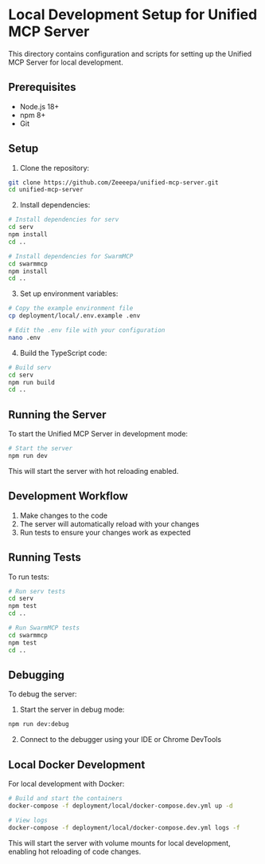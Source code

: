 # Local Development Setup for Unified MCP Server

This directory contains configuration and scripts for setting up the Unified MCP Server for local development.

## Prerequisites

- Node.js 18+
- npm 8+
- Git

## Setup

1. Clone the repository:

```bash
git clone https://github.com/Zeeeepa/unified-mcp-server.git
cd unified-mcp-server
```

2. Install dependencies:

```bash
# Install dependencies for serv
cd serv
npm install
cd ..

# Install dependencies for SwarmMCP
cd swarmmcp
npm install
cd ..
```

3. Set up environment variables:

```bash
# Copy the example environment file
cp deployment/local/.env.example .env

# Edit the .env file with your configuration
nano .env
```

4. Build the TypeScript code:

```bash
# Build serv
cd serv
npm run build
cd ..
```

## Running the Server

To start the Unified MCP Server in development mode:

```bash
# Start the server
npm run dev
```

This will start the server with hot reloading enabled.

## Development Workflow

1. Make changes to the code
2. The server will automatically reload with your changes
3. Run tests to ensure your changes work as expected

## Running Tests

To run tests:

```bash
# Run serv tests
cd serv
npm test
cd ..

# Run SwarmMCP tests
cd swarmmcp
npm test
cd ..
```

## Debugging

To debug the server:

1. Start the server in debug mode:

```bash
npm run dev:debug
```

2. Connect to the debugger using your IDE or Chrome DevTools

## Local Docker Development

For local development with Docker:

```bash
# Build and start the containers
docker-compose -f deployment/local/docker-compose.dev.yml up -d

# View logs
docker-compose -f deployment/local/docker-compose.dev.yml logs -f
```

This will start the server with volume mounts for local development, enabling hot reloading of code changes.


